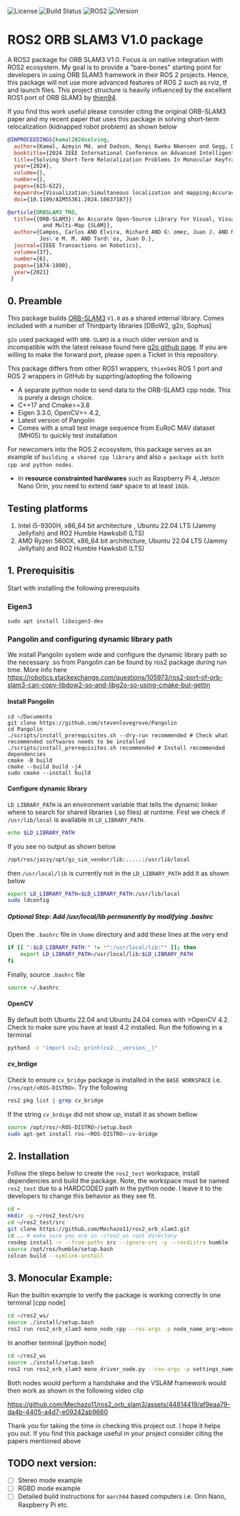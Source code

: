 ![License](https://img.shields.io/badge/License-GPLv3-blue.svg)
![Build Status](https://img.shields.io/badge/Build-Passing-success.svg)
![ROS2](https://img.shields.io/badge/ROS2-Humble-blue.svg)
![Version](https://img.shields.io/badge/Version-1.5.0-blue.svg)

# ROS2 ORB SLAM3 V1.0 package 

A ROS2 package for ORB SLAM3 V1.0. Focus is on native integration with ROS2 ecosystem. My goal is to provide a "bare-bones" starting point for developers in using ORB SLAM3 framework in their ROS 2 projects. Hence, this package will not use more advanced features of ROS 2 such as rviz, tf and launch files. This project structure is heavily influenced by the excellent ROS1 port of ORB SLAM3 by [thien94](https://github.com/thien94/orb_slam3_ros/tree/master). 

If you find this work useful please consider citing the original ORB-SLAM3 paper and my recent paper that uses this package in solving short-term relocalization (kidnapped robot problem) as shown below

```bibtex
@INPROCEEDINGS{kamal2024solving,
  author={Kamal, Azmyin Md. and Dadson, Nenyi Kweku Nkensen and Gegg, Donovan and Barbalata, Corina},
  booktitle={2024 IEEE International Conference on Advanced Intelligent Mechatronics (AIM)}, 
  title={Solving Short-Term Relocalization Problems In Monocular Keyframe Visual SLAM Using Spatial And Semantic Data}, 
  year={2024},
  volume={},
  number={},
  pages={615-622},
  keywords={Visualization;Simultaneous localization and mapping;Accuracy;Three-dimensional displays;Semantics;Robot vision systems;Pipelines},
  doi={10.1109/AIM55361.2024.10637187}}
```

```bibtex
@article{ORBSLAM3_TRO,
  title={{ORB-SLAM3}: An Accurate Open-Source Library for Visual, Visual-Inertial 
           and Multi-Map {SLAM}},
  author={Campos, Carlos AND Elvira, Richard AND G\´omez, Juan J. AND Montiel, 
          Jos\'e M. M. AND Tard\'os, Juan D.},
  journal={IEEE Transactions on Robotics}, 
  volume={37},
  number={6},
  pages={1874-1890},
  year={2021}
 }
```

## 0. Preamble

This package builds [ORB-SLAM3](https://github.com/UZ-SLAMLab/ORB_SLAM3) `V1.0` as a shared internal library. Comes included with a number of Thirdparty libraries [DBoW2, g2o, Sophus]

`g2o` used packaged with `ORB-SLAM3` is a much older version and is incompatible with the latest release found here [g2o github page](https://github.com/RainerKuemmerle/g2o). If you are willing to make the forward port, please open a Ticket in this repository.

This package differs from other ROS1 wrappers, `thien94`s ROS 1 port and ROS 2 wrappers in GitHub by supprting/adopting the following
  * A separate python node to send data to the ORB-SLAM3 cpp node. This is purely a design choice.
  * C++17 and Cmake>=3.8
  * Eigen 3.3.0, OpenCV>= 4.2, 
  * Latest version of Pangolin
  * Comes with a small test image sequence from EuRoC MAV dataset (MH05) to quickly test installation

For newcomers into the ROS 2 ecosystem, this package serves as an example of `building a shared cpp library` and also `a package with both cpp and python nodes`.

* In **resource constrainted hardwares** such as Raspberry Pi 4, Jetson Nano Orin, you need to extend `SWAP` space to at least `16Gb`. 

## Testing platforms

1. Intel i5-9300H, x86_64 bit architecture , Ubuntu 22.04 LTS (Jammy Jellyfish) and RO2 Humble Hawksbill (LTS)
2. AMD Ryzen 5600X, x86_64 bit architecture, Ubuntu 22.04 LTS (Jammy Jellyfish) and RO2 Humble Hawksbill (LTS)

## 1. Prerequisitis

Start with installing the following prerequisits

### Eigen3

```
sudo apt install libeigen3-dev
```

### Pangolin and configuring dynamic library path

We install Pangolin system wide and configure the dynamic library path so the necessary .so from Pangolin can be found by ros2 package during run time. More info here https://robotics.stackexchange.com/questions/105973/ros2-port-of-orb-slam3-can-copy-libdow2-so-and-libg2o-so-using-cmake-but-gettin

#### Install Pangolin

```
cd ~/Documents
git clone https://github.com/stevenlovegrove/Pangolin
cd Pangolin
./scripts/install_prerequisites.sh --dry-run recommended # Check what recommended softwares needs to be installed
./scripts/install_prerequisites.sh recommended # Install recommended dependencies
cmake -B build
cmake --build build -j4
sudo cmake --install build
```

#### Configure dynamic library

`LD_LIBRARY_PATH` is an environment variable that tells the dynamic linker where to search for shared libraries (.so files) at runtime. First we check if ```/usr/lib/local``` is available in `LD_LIBRARY_PATH`.

```bash
echo $LD_LIBRARY_PATH
```

If you see no output as shown below 

```bash
/opt/ros/jazzy/opt/gz_sim_vendor/lib:.....:/usr/lib/local
```

then `/usr/local/lib` is currently not in the `LD_LIBRARY_PATH` add it as shown below 

```bash
export LD_LIBRARY_PATH=$LD_LIBRARY_PATH:/usr/lib/local
sudo ldconfig
```

##### Optional Step: Add /usr/local/lib permanently by modifying .bashrc

Open the ```.bashrc``` file in ```\home``` directory and add these lines at the very end

```bash
if [[ ":$LD_LIBRARY_PATH:" != *":/usr/local/lib:"* ]]; then
    export LD_LIBRARY_PATH=/usr/local/lib:$LD_LIBRARY_PATH
fi
```

Finally, source ```.bashrc``` file 

```bash
source ~/.bashrc
```
 
#### OpenCV
By default both Ubuntu 22.04 and Ubuntu 24.04 comes with >OpenCV 4.2. Check to make sure you have at least 4.2 installed. Run the following in a terminal

```bash
python3 -c "import cv2; print(cv2.__version__)" 
```

#### cv_brdige

Check to ensure `cv_bridge` package is installed in the `BASE WORKSPACE` i.e. `/ros/opt/<ROS-DISTRO>`. Try the following

```bash
ros2 pkg list | grep cv_bridge
```

If the string `cv_brdige` did not show up, install it as shown bellow

```bash
source /opt/ros/<ROS-DISTRO>/setup.bash
sudo apt-get install ros-<ROS-DISTRO>-cv-bridge 
```


## 2. Installation

Follow the steps below to create the ```ros2_test``` workspace, install dependencies and build the package. Note, the workspace must be named ```ros2_test``` due to a HARDCODED path in the python node. I leave it to the developers to change this behavior as they see fit.

```bash
cd ~
mkdir -p ~/ros2_test/src
cd ~/ros2_test/src
git clone https://github.com/Mechazo11/ros2_orb_slam3.git
cd .. # make sure you are in ~/ros2_ws root directory
rosdep install -r --from-paths src --ignore-src -y --rosdistro humble
source /opt/ros/humble/setup.bash
colcon build --symlink-install
```

## 3. Monocular Example:

Run the builtin example to verify the package is working correctly
In one terminal [cpp node]

```bash
cd ~/ros2_ws/
source ./install/setup.bash
ros2 run ros2_orb_slam3 mono_node_cpp --ros-args -p node_name_arg:=mono_slam_cpp
```

In another terminal [python node]

```bash
cd ~/ros2_ws
source ./install/setup.bash
ros2 run ros2_orb_slam3 mono_driver_node.py --ros-args -p settings_name:=EuRoC -p image_seq:=sample_euroc_MH05
```

Both nodes would perform a handshake and the VSLAM framework would then work as shown in the following video clip


https://github.com/Mechazo11/ros2_orb_slam3/assets/44814419/af9eaa79-da4b-4405-a4d7-e09242ab9660


Thank you for taking the time in checking this project out. I hope it helps you out. If you find this package useful in your project consider citing the papers mentioned above

## TODO next version:

- [ ] Stereo mode example
- [ ] RGBD mode example
- [ ] Detailed build instructions for `aarch64` based computers i.e. Orin Nano, Raspberry Pi etc.
